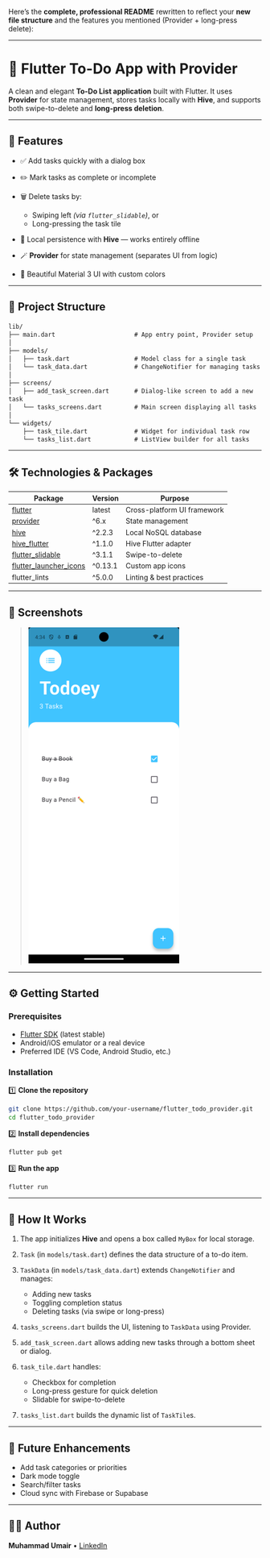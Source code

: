 Here’s the **complete, professional README** rewritten to reflect your **new file structure** and the features you mentioned (Provider + long-press delete):

---

# 📝 Flutter To-Do App with Provider

A clean and elegant **To-Do List application** built with Flutter.
It uses **Provider** for state management, stores tasks locally with **Hive**, and supports both swipe-to-delete and **long-press deletion**.

---

## 🚀 Features

* ✅ Add tasks quickly with a dialog box
* ✏️ Mark tasks as complete or incomplete
* 🗑️ Delete tasks by:

  * Swiping left *(via `flutter_slidable`)*, or
  * Long-pressing the task tile
* 💾 Local persistence with **Hive** — works entirely offline
* 🪄 **Provider** for state management (separates UI from logic)
* 🎨 Beautiful Material 3 UI with custom colors

---

## 📂 Project Structure

```
lib/
├── main.dart                      # App entry point, Provider setup
│
├── models/
│   ├── task.dart                  # Model class for a single task
│   └── task_data.dart             # ChangeNotifier for managing tasks
│
├── screens/
│   ├── add_task_screen.dart       # Dialog-like screen to add a new task
│   └── tasks_screens.dart         # Main screen displaying all tasks
│
└── widgets/
    ├── task_tile.dart             # Widget for individual task row
    └── tasks_list.dart            # ListView builder for all tasks
```

---

## 🛠️ Technologies & Packages

| Package                                                                     | Version | Purpose                     |
| --------------------------------------------------------------------------- | ------- | --------------------------- |
| [flutter](https://flutter.dev)                                              | latest  | Cross-platform UI framework |
| [provider](https://pub.dev/packages/provider)                               | ^6.x    | State management            |
| [hive](https://pub.dev/packages/hive)                                       | ^2.2.3  | Local NoSQL database        |
| [hive\_flutter](https://pub.dev/packages/hive_flutter)                      | ^1.1.0  | Hive Flutter adapter        |
| [flutter\_slidable](https://pub.dev/packages/flutter_slidable)              | ^3.1.1  | Swipe-to-delete             |
| [flutter\_launcher\_icons](https://pub.dev/packages/flutter_launcher_icons) | ^0.13.1 | Custom app icons            |
| flutter\_lints                                                              | ^5.0.0  | Linting & best practices    |

---

## 📸 Screenshots

> ![Todo App](https://github.com/MuhmmadUmair/Todoey-/blob/581d220c698352512916c20c1f63c36ca5e4dbc5/todo.png)

---

## ⚙️ Getting Started

### Prerequisites

* [Flutter SDK](https://flutter.dev/docs/get-started/install) (latest stable)
* Android/iOS emulator or a real device
* Preferred IDE (VS Code, Android Studio, etc.)

### Installation

1️⃣ **Clone the repository**

```bash
git clone https://github.com/your-username/flutter_todo_provider.git
cd flutter_todo_provider
```

2️⃣ **Install dependencies**

```bash
flutter pub get
```

3️⃣ **Run the app**

```bash
flutter run
```

---

## 🧰 How It Works

1. The app initializes **Hive** and opens a box called `MyBox` for local storage.
2. `Task` (in `models/task.dart`) defines the data structure of a to-do item.
3. `TaskData` (in `models/task_data.dart`) extends `ChangeNotifier` and manages:

   * Adding new tasks
   * Toggling completion status
   * Deleting tasks (via swipe or long-press)
4. `tasks_screens.dart` builds the UI, listening to `TaskData` using Provider.
5. `add_task_screen.dart` allows adding new tasks through a bottom sheet or dialog.
6. `task_tile.dart` handles:

   * Checkbox for completion
   * Long-press gesture for quick deletion
   * Slidable for swipe-to-delete
7. `tasks_list.dart` builds the dynamic list of `TaskTile`s.

---

## 🌟 Future Enhancements

* Add task categories or priorities
* Dark mode toggle
* Search/filter tasks
* Cloud sync with Firebase or Supabase

---

## 🧑‍💻 Author

**Muhammad Umair**
• [LinkedIn](https://www.linkedin.com/in/muhmmadumair3233)

